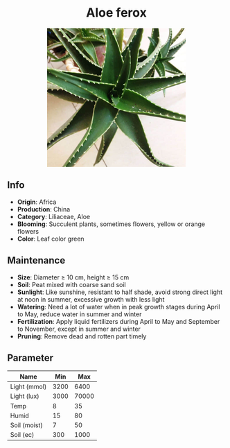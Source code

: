 <h1 align='center'>Aloe ferox</h1>
<p align="center">
    <img 
        align='center'
        width='320'
        src="../images/aloe ferox.png" 
        alt='Aloe ferox' />
</p>

## Info

 - **Origin**: Africa
 - **Production**: China
 - **Category**: Liliaceae, Aloe
 - **Blooming**: Succulent plants, sometimes flowers, yellow or orange flowers
 - **Color**: Leaf color green

## Maintenance

 - **Size**: Diameter ≥ 10 cm, height ≥ 15 cm
 - **Soil**: Peat mixed with coarse sand soil
 - **Sunlight**: Like sunshine, resistant to half shade, avoid strong direct light at noon in summer, excessive growth with less light
 - **Watering**: Need a lot of water when in peak growth stages during April to May, reduce water in summer and winter
 - **Fertilization**: Apply liquid fertilizers during April to May and September to November, except in summer and winter
 - **Pruning**: Remove dead and rotten part timely

## Parameter

| Name         | Min  | Max   |
|--------------|------|-------|
| Light (mmol) | 3200 | 6400  |
| Light (lux)  | 3000 | 70000 |
| Temp         | 8    | 35    |
| Humid        | 15   | 80    |
| Soil (moist) | 7   | 50    |
| Soil (ec)    | 300  | 1000  |